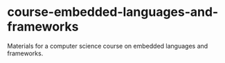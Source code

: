 # course-embedded-languages-and-frameworks
Materials for a computer science course on embedded languages and frameworks.
